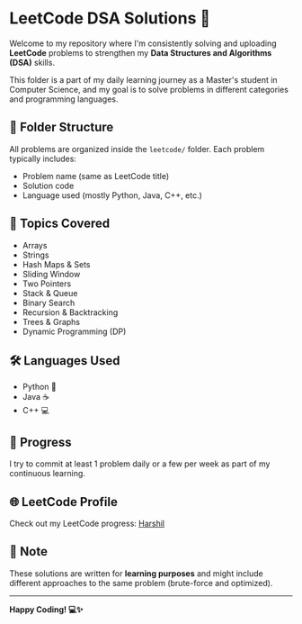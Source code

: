 # LeetCode DSA Solutions 🚀

Welcome to my repository where I'm consistently solving and uploading **LeetCode** problems to strengthen my **Data Structures and Algorithms (DSA)** skills.

This folder is a part of my daily learning journey as a Master's student in Computer Science, and my goal is to solve problems in different categories and programming languages.

## 📁 Folder Structure

All problems are organized inside the `leetcode/` folder. Each problem typically includes:

- Problem name (same as LeetCode title)
- Solution code
- Language used (mostly Python, Java, C++, etc.)

## 🧠 Topics Covered

- Arrays
- Strings
- Hash Maps & Sets
- Sliding Window
- Two Pointers
- Stack & Queue
- Binary Search
- Recursion & Backtracking
- Trees & Graphs
- Dynamic Programming (DP)

## 🛠 Languages Used

- Python 🐍
- Java ☕
- C++ 💻

## 📅 Progress

I try to commit at least 1 problem daily or a few per week as part of my continuous learning.

## 🌐 LeetCode Profile

Check out my LeetCode progress: [Harshil](https://leetcode.com/u/harshil9225/)

## 📌 Note

These solutions are written for **learning purposes** and might include different approaches to the same problem (brute-force and optimized).

---

**Happy Coding! 💻✨**

